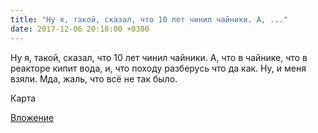 ```yaml
---
title: "Ну я, такой, сказал, что 10 лет чинил чайники. А, ..."
date: 2017-12-06 20:18:00 +0300
---
```


Ну я, такой, сказал, что 10 лет чинил чайники. А, что в чайнике, что в реакторе кипит вода, и, что походу разберусь что да как. Ну, и меня взяли. Мда, жаль, что всё не так было.

Карта

[Вложение](https://vk.com/photo41076938_456242382)
